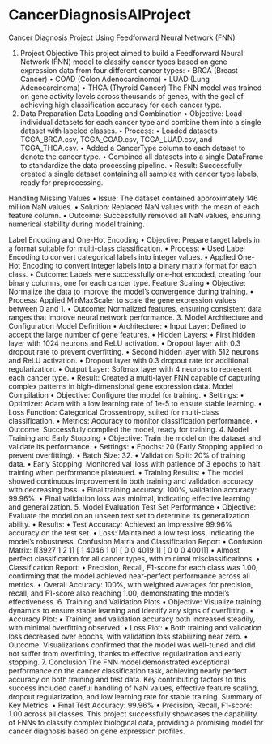 # CancerDiagnosisAIProject
Cancer Diagnosis Project Using Feedforward Neural Network (FNN)

1. Project Objective
This project aimed to build a Feedforward Neural Network (FNN) model to classify cancer types based on gene expression data from four different cancer types:
	•	BRCA (Breast Cancer)
	•	COAD (Colon Adenocarcinoma)
	•	LUAD (Lung Adenocarcinoma)
	•	THCA (Thyroid Cancer)
The FNN model was trained on gene activity levels across thousands of genes, with the goal of achieving high classification accuracy for each cancer type.
2. Data Preparation
Data Loading and Combination
	•	Objective: Load individual datasets for each cancer type and combine them into a single dataset with labeled classes.
	•	Process:
	•	Loaded datasets TCGA_BRCA.csv, TCGA_COAD.csv, TCGA_LUAD.csv, and TCGA_THCA.csv.
	•	Added a CancerType column to each dataset to denote the cancer type.
	•	Combined all datasets into a single DataFrame to standardize the data processing pipeline.
	•	Result: Successfully created a single dataset containing all samples with cancer type labels, ready for preprocessing.

Handling Missing Values
	•	Issue: The dataset contained approximately 146 million NaN values.
	•	Solution: Replaced NaN values with the mean of each feature column.
	•	Outcome: Successfully removed all NaN values, ensuring numerical stability during model training.

Label Encoding and One-Hot Encoding
	•	Objective: Prepare target labels in a format suitable for multi-class classification.
	•	Process:
	•	Used Label Encoding to convert categorical labels into integer values.
	•	Applied One-Hot Encoding to convert integer labels into a binary matrix format for each class.
	•	Outcome: Labels were successfully one-hot encoded, creating four binary columns, one for each cancer type.
Feature Scaling
	•	Objective: Normalize the data to improve the model’s convergence during training.
	•	Process: Applied MinMaxScaler to scale the gene expression values between 0 and 1.
	•	Outcome: Normalized features, ensuring consistent data ranges that improve neural network performance.
3. Model Architecture and Configuration
Model Definition
	•	Architecture:
	•	Input Layer: Defined to accept the large number of gene features.
	•	Hidden Layers:
	•	First hidden layer with 1024 neurons and ReLU activation.
	•	Dropout layer with 0.3 dropout rate to prevent overfitting.
	•	Second hidden layer with 512 neurons and ReLU activation.
	•	Dropout layer with 0.3 dropout rate for additional regularization.
	•	Output Layer: Softmax layer with 4 neurons to represent each cancer type.
	•	Result: Created a multi-layer FNN capable of capturing complex patterns in high-dimensional gene expression data.
Model Compilation
	•	Objective: Configure the model for training.
	•	Settings:
	•	Optimizer: Adam with a low learning rate of 1e-5 to ensure stable learning.
	•	Loss Function: Categorical Crossentropy, suited for multi-class classification.
	•	Metrics: Accuracy to monitor classification performance.
	•	Outcome: Successfully compiled the model, ready for training.
4. Model Training and Early Stopping
	•	Objective: Train the model on the dataset and validate its performance.
	•	Settings:
	•	Epochs: 20 (Early Stopping applied to prevent overfitting).
	•	Batch Size: 32.
	•	Validation Split: 20% of training data.
	•	Early Stopping: Monitored val_loss with patience of 3 epochs to halt training when performance plateaued.
	•	Training Results:
	•	The model showed continuous improvement in both training and validation accuracy with decreasing loss.
	•	Final training accuracy: 100%, validation accuracy: 99.96%.
	•	Final validation loss was minimal, indicating effective learning and generalization.
5. Model Evaluation
Test Set Performance
	•	Objective: Evaluate the model on an unseen test set to determine its generalization ability.
	•	Results:
	•	Test Accuracy: Achieved an impressive 99.96% accuracy on the test set.
	•	Loss: Maintained a low test loss, indicating the model’s robustness.
Confusion Matrix and Classification Report
	•	Confusion Matrix:
[[3927    1    2    1]
 [   1 4046    1    0]
 [   0    0 4019    1]
 [   0    0    0 4001]]
	•	Almost perfect classification for all cancer types, with minimal misclassifications.
	•	Classification Report:
	•	Precision, Recall, F1-score for each class was 1.00, confirming that the model achieved near-perfect performance across all metrics.
	•	Overall Accuracy: 100%, with weighted averages for precision, recall, and F1-score also reaching 1.00, demonstrating the model’s effectiveness.
6. Training and Validation Plots
	•	Objective: Visualize training dynamics to ensure stable learning and identify any signs of overfitting.
	•	Accuracy Plot:
	•	Training and validation accuracy both increased steadily, with minimal overfitting observed.
	•	Loss Plot:
	•	Both training and validation loss decreased over epochs, with validation loss stabilizing near zero.
	•	Outcome: Visualizations confirmed that the model was well-tuned and did not suffer from overfitting, thanks to effective regularization and early stopping.
7. Conclusion
The FNN model demonstrated exceptional performance on the cancer classification task, achieving nearly perfect accuracy on both training and test data. Key contributing factors to this success included careful handling of NaN values, effective feature scaling, dropout regularization, and low learning rate for stable training.
Summary of Key Metrics:
	•	Final Test Accuracy: 99.96%
	•	Precision, Recall, F1-score: 1.00 across all classes.
This project successfully showcases the capability of FNNs to classify complex biological data, providing a promising model for cancer diagnosis based on gene expression profiles.
